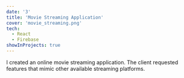 ```yaml
---
date: '3'
title: 'Movie Streaming Application'
cover: 'movie_streaming.png'
tech:
  - React
  - Firebase
showInProjects: true
---
```


I created an online movie streaming application. The client requested features that mimic other available streaming platforms. 


